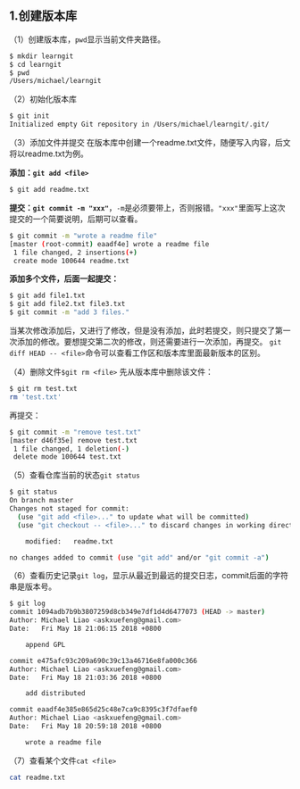 
## 1.创建版本库
（1）创建版本库，`pwd`显示当前文件夹路径。
```bash
$ mkdir learngit
$ cd learngit
$ pwd
/Users/michael/learngit
```

（2）初始化版本库
```bash
$ git init
Initialized empty Git repository in /Users/michael/learngit/.git/
```

（3）添加文件并提交
在版本库中创建一个readme.txt文件，随便写入内容，后文将以readme.txt为例。

**添加：`git add <file>`**
```bash
$ git add readme.txt
```
**提交：`git commit -m "xxx"`**，`-m`是必须要带上，否则报错。`"xxx"`里面写上这次提交的一个简要说明，后期可以查看。
```bash
$ git commit -m "wrote a readme file"
[master (root-commit) eaadf4e] wrote a readme file
 1 file changed, 2 insertions(+)
 create mode 100644 readme.txt
```
**添加多个文件，后面一起提交：**
```bash
$ git add file1.txt
$ git add file2.txt file3.txt
$ git commit -m "add 3 files."
```
当某次修改添加后，又进行了修改，但是没有添加，此时若提交，则只提交了第一次添加的修改。要想提交第二次的修改，则还需要进行一次添加，再提交。
`git diff HEAD -- <file>`命令可以查看工作区和版本库里面最新版本的区别。

（4）删除文件`$git rm <file>`
先从版本库中删除该文件：
```bash
$ git rm test.txt
rm 'test.txt'
```
再提交：
```bash
$ git commit -m "remove test.txt"
[master d46f35e] remove test.txt
 1 file changed, 1 deletion(-)
 delete mode 100644 test.txt
```

（5）查看仓库当前的状态`git status`
```bash
$ git status
On branch master
Changes not staged for commit:
  (use "git add <file>..." to update what will be committed)
  (use "git checkout -- <file>..." to discard changes in working directory)

	modified:   readme.txt

no changes added to commit (use "git add" and/or "git commit -a")
```

（6）查看历史记录`git log`，显示从最近到最远的提交日志，commit后面的字符串是版本号。
```bash
$ git log
commit 1094adb7b9b3807259d8cb349e7df1d4d6477073 (HEAD -> master)
Author: Michael Liao <askxuefeng@gmail.com>
Date:   Fri May 18 21:06:15 2018 +0800

    append GPL

commit e475afc93c209a690c39c13a46716e8fa000c366
Author: Michael Liao <askxuefeng@gmail.com>
Date:   Fri May 18 21:03:36 2018 +0800

    add distributed

commit eaadf4e385e865d25c48e7ca9c8395c3f7dfaef0
Author: Michael Liao <askxuefeng@gmail.com>
Date:   Fri May 18 20:59:18 2018 +0800

    wrote a readme file
```

（7）查看某个文件`cat <file>`
```bash
cat readme.txt
```